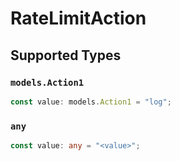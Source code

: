 # RateLimitAction


## Supported Types

### `models.Action1`

```typescript
const value: models.Action1 = "log";
```

### `any`

```typescript
const value: any = "<value>";
```

